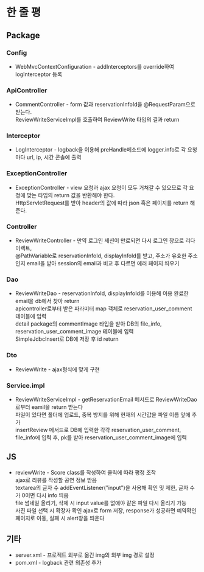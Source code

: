 # 한 줄 평

## Package

### Config
  * WebMvcContextConfiguration - addInterceptors를 override하여 logInterceptor 등록

### ApiController
  * CommentController - form 값과 reservationInfoId을 @RequestParam으로 받는다.<br>
  ReviewWriteServiceImpl를 호출하여 ReviewWrite 타입의 결과 return

### Interceptor
  * LogInterceptor - logback을 이용해 preHandle메소드에 logger.info로 각 요청마다 url, ip, 시간 콘솔에 출력

### ExceptionController
  * ExceptionController - view 요청과 ajax 요청이 모두 거쳐갈 수 있으므로 각 요청에 맞는 타입의 return 값을 반환해야 한다.<br>
  HttpServletRequest를 받아 header의 값에 따라 json 혹은 페이지를 return 해준다.

### Controller
  * ReviewWriteController - 만약 로그인 세션이 만료되면 다시 로그인 창으로 리다이렉트,<br>
  @PathVariable로 reservationInfoId, displayInfoId를 받고, 주소가 유효한 주소인지 email을 받아 session의 email과 비교 후 다르면 에러 페이지 띄우기<br>
  
### Dao
  * ReviewWriteDao - reservationInfoId, displayInfoId를 이용해 이용 완료한 email을 db에서 찾아 return<br>
  apicontroller로부터 받은 파라미터 map 객체로 reservation_user_comment 테이블에 입력<br>
  detail package의 commentImage 타입을 받아 DB의 file_info, reservation_user_comment_image 테이블에 입력<br>
  SimpleJdbcInsert로 DB에 저장 후 id return

### Dto
  * ReviewWrite - ajax형식에 맞게 구현

### Service.impl
  * ReviewWriteServiceImpl - getReservationEmail 메서드로 ReviewWriteDao로부터 eamil을 return 받는다<br>
  파일이 있다면 폴더에 업로드, 중복 방지를 위해 현재의 시간값을 파일 이름 앞에 추가<br>
  insertReview 메서드로 DB에 입력한 각각 reservation_user_comment, file_info에 입력 후, pk를 받아 reservation_user_comment_image에 입력<br>
  


## JS
  * reviewWrite - Score class를 작성하여 클릭에 따라 평정 조작<br>
  ajax로 리뷰를 작성할 공연 정보 받음<br>
  textarea의 글자 수 addEventListener("input")을 사용해 확인 밎 제한, 글자 수가 0이면 다시 info 띄움<br>
  file 썸네일 올리기, 삭제 시 input value를 없애야 같은 파일 다시 올리기 가능<br>
  사진 파일 선택 시 확장자 확인
  ajax로 form 저장, response가 성공하면 예약확인 페이지로 이동, 실패 시 alert창을 띄운다

## 기타
  * server.xml - 프로젝트 외부로 옮긴 img의 외부 img 경로 설정
  * pom.xml - logback 관련 의존성 추가
